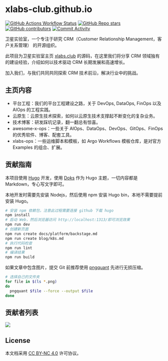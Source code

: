 # xlabs-club.github.io

[![GitHub Actions Workflow Status](https://img.shields.io/github/actions/workflow/status/xlabs-club/xlabs-club.github.io/.github%2Fworkflows%2Fgh-pages.yml)](https://github.com/xlabs-club/xlabs-club.github.io/actions)
[![GitHub Repo stars](https://img.shields.io/github/stars/xlabs-club/xlabs-club.github.io)](https://github.com/xlabs-club/xlabs-club.github.io/stargazers)
[![GitHub contributors](https://img.shields.io/github/contributors/xlabs-club/xlabs-club.github.io)](https://github.com/xlabs-club/xlabs-club.github.io/graphs/contributors)
[![Commit Activity](https://img.shields.io/github/commit-activity/m/xlabs-club/xlabs-club.github.io)](https://github.com/xlabs-club/xlabs-club.github.io)

卫星实验室，一个专注于研究 CRM（Customer Relationship Management，客户关系管理） 的开源组织。

此项目为卫星实验室主页 [xlabs.club][] 的源码，在这里我们将分享 CRM 领域独有的建设经验，介绍如何以技术驱动 CRM 长期发展和高速增长。

加入我们，与我们共同共同探索 CRM 技术前沿，解决行业中的挑战。

## 主页内容

- 平台工程：我们的平台工程建设之路，关于 DevOps, DataOps, FinOps 以及 AIOps 的工程实践。
- 云原生：云原生技术探索，如何以云原生技术支撑起不断变化的复杂业务。
- 技术博客：研发踩坑记录，翻一翻总有惊喜。
- awesome-x-ops：一些关于 AIOps、DataOps、DevOps、GitOps、FinOps 的优秀软件、博客、配套工具。
- xlabs-ops：一些运维脚本和模板，如 Argo Workflows 模板仓库，是对官方 Examples 的组合、扩展。

## 贡献指南

本项目使用 [Hugo][] 开发，使用 [Doks][] 作为 Hugo 主题，一切内容都是 Markdown，专心写文字即可。

本地开发时需要先安装 Nodejs，然后使用 npm 安装 Hugo bin，本地不需要提前安装 Hugo。

```bash
# 安装 npm 依赖包，注意此过程需要连接 github 下载 hugo
npm install
# 启动 Web，然后浏览器访问 http://localhost:1313/即可浏览效果
npm run dev
# 创建新页面
npm run create docs/platform/backstage.md
npm run create blog/k8s.md
# 执行代码检查
npm run lint
# 编译结果
npm run build
```

如果文章中包含图片，提交 Git 前推荐使用 [pngquant][] 先进行无损压缩。

```bash
# 选择自己的文件夹
for file in $(ls *.png)
do
  pngquant $file --force --output $file
done
```

## 贡献者列表

<a href="https://github.com/xlabs-club/xlabs-club.github.io/graphs/contributors">
  <img src="https://contrib.rocks/image?repo=xlabs-club/xlabs-club.github.io" />
</a>

## License

本文档采用 [CC BY-NC 4.0][] 许可协议。

[xlabs.club]: https://www.xlabs.club
[Hugo]: https://gohugo.io/
[Doks]: https://github.com/gethyas/doks
[pngquant]: https://pngquant.org/
[CC BY-NC 4.0]: https://creativecommons.org/licenses/by-nc/4.0/

